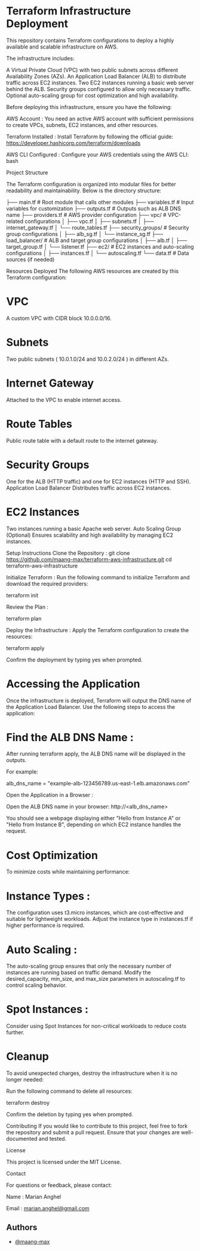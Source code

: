 
# Terraform Infrastructure Deployment
This repository contains Terraform configurations to deploy a highly available and scalable infrastructure on AWS. 

The infrastructure includes:

A Virtual Private Cloud (VPC) with two public subnets across different Availability Zones (AZs).
An Application Load Balancer (ALB) to distribute traffic across EC2 instances.
Two EC2 instances running a basic web server behind the ALB.
Security groups configured to allow only necessary traffic.
Optional auto-scaling group for cost optimization and high availability.


Before deploying this infrastructure, ensure you have the following:

AWS Account : You need an active AWS account with sufficient permissions to create VPCs, subnets, EC2 instances, and other resources.

Terraform Installed : Install Terraform by following the official guide: https://developer.hashicorp.com/terraform/downloads

AWS CLI Configured : Configure your AWS credentials using the AWS CLI:
bash

Project Structure

The Terraform configuration is organized into modular files for better readability and maintainability. Below is the directory structure:

├── main.tf          # Root module that calls other modules 
├── variables.tf     # Input variables for customization
├── outputs.tf       # Outputs such as ALB DNS name
├── providers.tf     # AWS provider configuration
├── vpc/             # VPC-related configurations
│   ├── vpc.tf
│   ├── subnets.tf
│   ├── internet_gateway.tf
│   └── route_tables.tf
├── security_groups/ # Security group configurations
│   ├── alb_sg.tf
│   └── instance_sg.tf
├── load_balancer/   # ALB and target group configurations
│   ├── alb.tf
│   ├── target_group.tf
│   └── listener.tf
├── ec2/             # EC2 instances and auto-scaling configurations
│   ├── instances.tf
│   └── autoscaling.tf
└── data.tf          # Data sources (if needed)

Resources Deployed
The following AWS resources are created by this Terraform configuration:

# VPC
A custom VPC with CIDR block 10.0.0.0/16.

# Subnets
Two public subnets ( 10.0.1.0/24 and 10.0.2.0/24 ) in different AZs.
# Internet Gateway
Attached to the VPC to enable internet access.

# Route Tables
Public route table with a default route to the internet gateway.
# Security Groups
One for the ALB (HTTP traffic) and one for EC2 instances (HTTP and SSH).
Application Load Balancer
Distributes traffic across EC2 instances.
# EC2 Instances
Two instances running a basic Apache web server.
Auto Scaling Group (Optional)
Ensures scalability and high availability by managing EC2 instances.

Setup Instructions
Clone the Repository :
git clone https://github.com/maang-max/terraform-aws-infrastructure.git
cd terraform-aws-infrastructure

Initialize Terraform :
Run the following command to initialize Terraform and download the required providers:

terraform init

Review the Plan :

terraform plan

Deploy the Infrastructure : Apply the Terraform configuration to create the resources:

terraform apply

Confirm the deployment by typing yes when prompted.

# Accessing the Application
Once the infrastructure is deployed, Terraform will output the DNS name of the Application Load Balancer. Use the following steps to access the application:

# Find the ALB DNS Name :
After running terraform apply, the ALB DNS name will be displayed in the outputs. 

For example:

alb_dns_name = "example-alb-123456789.us-east-1.elb.amazonaws.com"

Open the Application in a Browser :

Open the ALB DNS name in your browser: http://<alb_dns_name>

You should see a webpage displaying either "Hello from Instance A" or "Hello from Instance B", depending on which EC2 instance handles the request.

# Cost Optimization

To minimize costs while maintaining performance:

# Instance Types :
 
The configuration uses t3.micro instances, which are cost-effective and suitable for lightweight workloads.
Adjust the instance type in instances.tf if higher performance is required.

# Auto Scaling :
The auto-scaling group ensures that only the necessary number of instances are running based on traffic demand.
Modify the desired_capacity, min_size, and max_size parameters in autoscaling.tf to control scaling behavior.
# Spot Instances :
Consider using Spot Instances for non-critical workloads to reduce costs further.
# Cleanup
To avoid unexpected charges, destroy the infrastructure when it is no longer needed:

Run the following command to delete all resources:

terraform destroy

Confirm the deletion by typing yes when prompted.

Contributing
If you would like to contribute to this project, feel free to fork the repository and submit a pull request. Ensure that your changes are well-documented and tested.

License

This project is licensed under the MIT License.

Contact

For questions or feedback, please contact:

Name : Marian Anghel

Email : marian.anghel@gmail.com
## Authors

- [@maang-max](https://www.github.com/maang-max)


